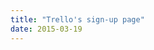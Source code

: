 ```yaml
---
title: "Trello's sign-up page"
date: 2015-03-19
---
```


<!-- https://uiwriting.tumblr.com/post/114046058059/trellos-sign-up-page-lovely-and-simple-no -->

